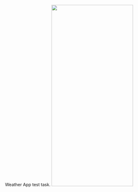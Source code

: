 Weather App test task.
<img src="https://user-images.githubusercontent.com/92873911/190571772-9119882a-d5d4-4529-86b6-8f9fa9a3f0e2.png" width="270" height="600">
